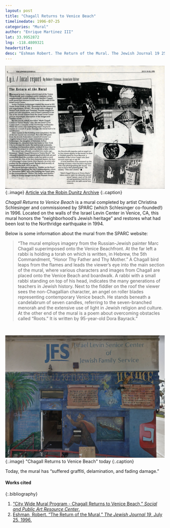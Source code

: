 ```yaml
---
layout: post
title: "Chagall Returns to Venice Beach"
timelinedate: 1996-07-25
categories: "Mural"
author: "Enrique Martinez III"
lat: 33.9952872
lng: -118.4809321
headertitle:
desc: "Eshman Robert. The Return of the Mural. The Jewish Journal 19 25 Jul. 1996."
---
```


![Article](images/obj44.jpg)
   {:.image}
[Article via the Robin Dunitz Archive](https://visualizela.github.io/dunitzarchive/dunitzproject/obj44/)
   {:.caption}

*Chagall Returns to Venice Beach* is a mural completed by artist Christina Schlesinger and commissioned by SPARC (which Schlesinger co-founded!) in 1996. Located on the walls of the Israel Levin Center in Venice, CA, this mural honors the “neighborhood’s Jewish heritage” and restores what had been lost to the Northridge earthquake in 1994.

Below is some information about the mural from the SPARC website:

> “The mural employs imagery from the Russian-Jewish painter Marc Chagall superimposed onto the Venice Beachfront. At the far left a rabbi is holding a torah on which is written, in Hebrew, the 5th Commandment, “Honor Thy Father and Thy Mother.” A Chagall bird leaps from the flames and leads the viewer’s eye into the main section of the mural, where various characters and images from Chagall are placed onto the Venice Beach and boardwalk. A rabbi with a small rabbi standing on top of his head, indicates the many generations of teachers in Jewish history. Next to the fiddler on the roof the viewer sees the non-Chagallian character, an angel on roller blades representing contemporary Venice beach. He stands beneath a candelabrum of seven candles, referring to the seven-branched menorah and the extensive use of light in Jewish religion and culture. At the other end of the mural is a poem about overcoming obstacles called “Roots.” It is written by 95-year-old Dora Bayrack.”

<br/>  


![Photograph of Mural](images/eshman.png)
   {:.image}
"Chagall Returns to Venice Beach" today
   {:.caption}

Today, the mural has “suffered graffiti, delamination, and fading damage.”

#### Works cited

{:.bibliography}
1. [“City Wide Mural Program - Chagall Returns to Venice Beach,” *Social and Public Art Resource Center*.](https://sparcinla.org/chagall-returns-to-venice-beach-christina-schlesinger-cd-11/)
2. [Eshman, Robert. “The Return of the Mural,” *The Jewish Journal 19*, July 25, 1996.](https://visualizela.github.io/dunitzarchive/dunitzproject/obj44/)
